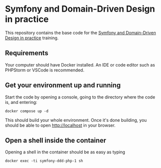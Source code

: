 # Symfony and Domain-Driven Design in practice

This repository contains the base code for the [Symfony and Domain-Driven Design in practice](https://ingewikkeld-trainingen.nl/trainingen/symfony-en-domain-driven-design-in-de-praktijk/)
training. 

## Requirements

Your computer should have Docker installed. An IDE or code editor such as PHPStorm or VSCode is recommended.

## Get your environment up and running

Start the code by opening a console, going to the directory where the code is, and entering:

`docker compose up -d`

This should build your whole environment. Once it's done building, you should be able to open [http://localhost](http://localhost/)
in your browser.

## Open a shell inside the container

Opening a shell in the container should be as easy as typing

`docker exec -ti symfony-ddd-php-1 sh`